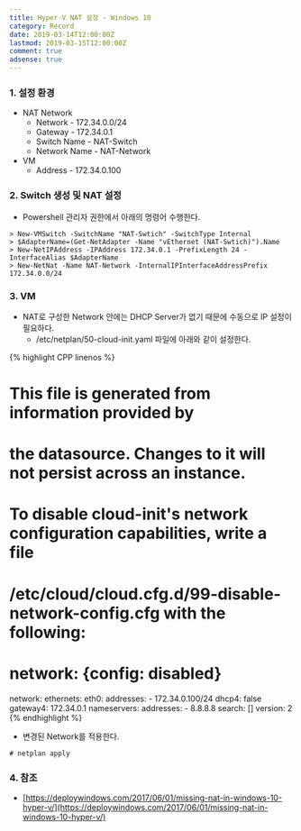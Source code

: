 ```yaml
---
title: Hyper-V NAT 설정 - Windows 10
category: Record
date: 2019-03-14T12:00:00Z
lastmod: 2019-03-15T12:00:00Z
comment: true
adsense: true
---
```


### 1. 설정 환경

* NAT Network
  * Network - 172.34.0.0/24
  * Gateway - 172.34.0.1
  * Switch Name - NAT-Switch
  * Network Name - NAT-Network
* VM
  * Address - 172.34.0.100

### 2. Switch 생성 및 NAT 설정

* Powershell 관리자 권한에서 아래의 명령어 수행한다.

~~~
> New-VMSwitch -SwitchName "NAT-Swtich" -SwitchType Internal
> $AdapterName=(Get-NetAdapter -Name "vEthernet (NAT-Swtich)").Name
> New-NetIPAddress -IPAddress 172.34.0.1 -PrefixLength 24 -InterfaceAlias $AdapterName
> New-NetNat -Name NAT-Network -InternalIPInterfaceAddressPrefix 172.34.0.0/24
~~~

### 3. VM

* NAT로 구성한 Network 안에는 DHCP Server가 없기 때문에 수동으로 IP 설정이 필요하다.
  * /etc/netplan/50-cloud-init.yaml 파일에 아래와 같이 설정한다.

{% highlight CPP linenos  %}
# This file is generated from information provided by
# the datasource.  Changes to it will not persist across an instance.
# To disable cloud-init's network configuration capabilities, write a file
# /etc/cloud/cloud.cfg.d/99-disable-network-config.cfg with the following:
# network: {config: disabled}
network:
    ethernets:
        eth0:
            addresses:
            - 172.34.0.100/24
            dhcp4: false
            gateway4: 172.34.0.1
            nameservers:
                addresses:
                - 8.8.8.8
                search: []
    version: 2
{% endhighlight %}

* 변경된 Network를 적용한다.

~~~
# netplan apply
~~~

### 4. 참조
* [https://deploywindows.com/2017/06/01/missing-nat-in-windows-10-hyper-v/](https://deploywindows.com/2017/06/01/missing-nat-in-windows-10-hyper-v/)